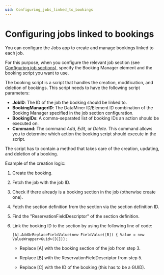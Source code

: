```yaml
---
uid: Configuring_jobs_linked_to_bookings
---
```


# Configuring jobs linked to bookings

You can configure the Jobs app to create and manage bookings linked to each job.

For this purpose, when you configure the relevant job section (see [Configuring job sections](xref:Configuring_job_sections)), specify the Booking Manager element and the booking script you want to use.

The booking script is a script that handles the creation, modification, and deletion of bookings. This script needs to have the following script parameters:

- **JobID**: The ID of the job the booking should be linked to.
- **BookingManagerID**: The DataMiner ID/Element ID combination of the Booking Manager specified in the job section configuration.
- **BookingIDs**: A comma-separated list of booking IDs an action should be executed on.
- **Command**: The command *Add*, *Edit*, or *Delete*. This command allows you to determine which action the booking script should execute in the script.

The script has to contain a method that takes care of the creation, updating, and deletion of a booking.

Example of the creation logic:

1. Create the booking.
1. Fetch the job with the job ID.
1. Check if there already is a booking section in the job (otherwise create one).
1. Fetch the section definition from the section via the section definition ID.
1. Find the "ReservationFieldDescriptor" of the section definition.
1. Link the booking ID to the section by using the following line of code:

   `[A].AddOrReplaceFieldValue(new FieldValue([B]) { Value = new ValueWrapper<Guid>([C])};`

   - Replace [A] with the booking section of the job from step 3.

   - Replace [B] with the ReservationFieldDescriptor from step 5.

   - Replace [C] with the ID of the booking (this has to be a GUID).
